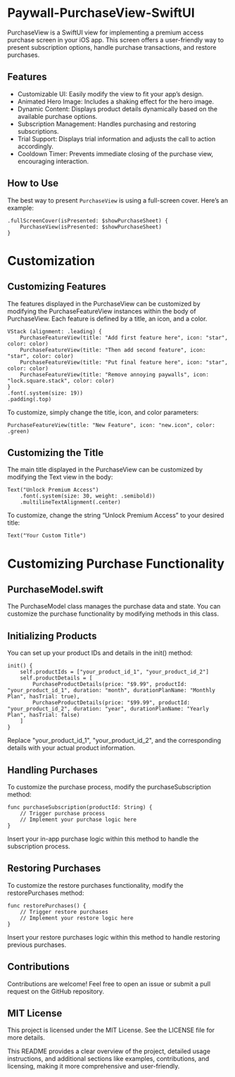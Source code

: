 # Paywall-PurchaseView-SwiftUI

PurchaseView is a SwiftUI view for implementing a premium access purchase screen in your iOS app. This screen offers a user-friendly way to present subscription options, handle purchase transactions, and restore purchases.

## Features

* Customizable UI: Easily modify the view to fit your app’s design.
* Animated Hero Image: Includes a shaking effect for the hero image.
* Dynamic Content: Displays product details dynamically based on the available purchase options.
* Subscription Management: Handles purchasing and restoring subscriptions.
* Trial Support: Displays trial information and adjusts the call to action accordingly.
* Cooldown Timer: Prevents immediate closing of the purchase view, encouraging interaction.

## How to Use

The best way to present `PurchaseView` is using a full-screen cover. Here’s an example:

```
.fullScreenCover(isPresented: $showPurchaseSheet) {
    PurchaseView(isPresented: $showPurchaseSheet)
}
```

# Customization

## Customizing Features

The features displayed in the PurchaseView can be customized by modifying the PurchaseFeatureView instances within the body of PurchaseView. Each feature is defined by a title, an icon, and a color.

```
VStack (alignment: .leading) {
    PurchaseFeatureView(title: "Add first feature here", icon: "star", color: color)
    PurchaseFeatureView(title: "Then add second feature", icon: "star", color: color)
    PurchaseFeatureView(title: "Put final feature here", icon: "star", color: color)
    PurchaseFeatureView(title: "Remove annoying paywalls", icon: "lock.square.stack", color: color)
}
.font(.system(size: 19))
.padding(.top)
```

To customize, simply change the title, icon, and color parameters:

```
PurchaseFeatureView(title: "New Feature", icon: "new.icon", color: .green)
```

## Customizing the Title

The main title displayed in the PurchaseView can be customized by modifying the Text view in the body:

```
Text("Unlock Premium Access")
    .font(.system(size: 30, weight: .semibold))
    .multilineTextAlignment(.center)
```

To customize, change the string “Unlock Premium Access” to your desired title:

```
Text("Your Custom Title")
```

# Customizing Purchase Functionality

## PurchaseModel.swift

The PurchaseModel class manages the purchase data and state. You can customize the purchase functionality by modifying methods in this class.

## Initializing Products

You can set up your product IDs and details in the init() method:

```
init() {
    self.productIds = ["your_product_id_1", "your_product_id_2"]
    self.productDetails = [
        PurchaseProductDetails(price: "$9.99", productId: "your_product_id_1", duration: "month", durationPlanName: "Monthly Plan", hasTrial: true),
        PurchaseProductDetails(price: "$99.99", productId: "your_product_id_2", duration: "year", durationPlanName: "Yearly Plan", hasTrial: false)
    ]
}
```

Replace "your_product_id_1", "your_product_id_2", and the corresponding details with your actual product information.

## Handling Purchases

To customize the purchase process, modify the purchaseSubscription method:

```
func purchaseSubscription(productId: String) {
    // Trigger purchase process
    // Implement your purchase logic here
}
```

Insert your in-app purchase logic within this method to handle the subscription process.

## Restoring Purchases

To customize the restore purchases functionality, modify the restorePurchases method:

```
func restorePurchases() {
    // Trigger restore purchases
    // Implement your restore logic here
}
```

Insert your restore purchases logic within this method to handle restoring previous purchases.


## Contributions

Contributions are welcome! Feel free to open an issue or submit a pull request on the GitHub repository.

## MIT License

This project is licensed under the MIT License. See the LICENSE file for more details.

This README provides a clear overview of the project, detailed usage instructions, and additional sections like examples, contributions, and licensing, making it more comprehensive and user-friendly.
